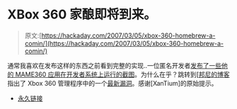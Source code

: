 # XBox 360 家酿即将到来。

> 原文:[https://hackaday.com/2007/03/05/xbox-360-homebrew-a-comin/](https://hackaday.com/2007/03/05/xbox-360-homebrew-a-comin/)

通常我喜欢在发布这样的东西之前看到完整的实现..一位匿名开发者[发布了一些他的 MAME360 应用在开发者系统上运行的截图](http://www.xbox-scene.com/xbox1data/sep/EEZFpZuFVFfajVjLfN.php)。为什么在乎？跳转到[[邦尼](http://www.bunniestudios.com/wordpress/?p=159)[的博客](http://www.bunniestudios.com/wordpress/?p=159)指出了 Xbox 360 管理程序中的一个[最新漏洞](http://www.securityfocus.com/archive/1/461489/30/0/threaded)。感谢[XanTium]的原始提示。

*   [永久链接](http://www.xbox-scene.com/xbox1data/sep/EEZFpZuFVFfajVjLfN.php)